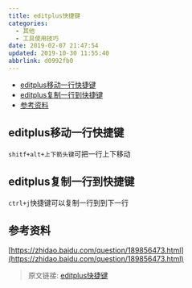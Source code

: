 ```yaml
---
title: editplus快捷键
categories: 
  - 其他
  - 工具使用技巧
date: 2019-02-07 21:47:54
updated: 2019-10-30 11:55:40
abbrlink: d0992fb0
---
```

- [editplus移动一行快捷键](/blog/html/d0992fb0/#editplus移动一行快捷键)
- [editplus复制一行到快捷键](/blog/html/d0992fb0/#editplus复制一行到快捷键)
- [参考资料](/blog/html/d0992fb0/#参考资料)

<!--more-->
<script src="https://cdn.bootcss.com/jquery/3.4.0/jquery.slim.min.js"></script>
<script>$(document).ready(function () {$(".post-body > ul:nth-child(1)").hide();});</script>

<!--end-->
## editplus移动一行快捷键 ##
`shitf+alt+上下箭头键`可把一行上下移动
## editplus复制一行到快捷键 ##
`ctrl+j`快捷键可以复制一行到到下一行
## 参考资料 ##
[https://zhidao.baidu.com/question/189856473.html](https://zhidao.baidu.com/question/189856473.html)

>原文链接: [editplus快捷键](https://lanlan2017.github.io/blog/d0992fb0/)
